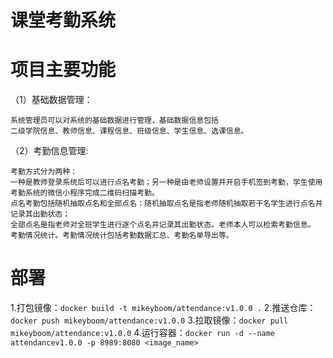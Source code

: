 课堂考勤系统
===============
项目主要功能
===============
（1）基础数据管理：
  ````text
  系统管理员可以对系统的基础数据进行管理，基础数据信息包括  
  二级学院信息、教师信息、课程信息、班级信息、学生信息、选课信息。
````
（2）考勤信息管理:
````text
考勤方式分为两种：  
一种是教师登录系统后可以进行点名考勤；另一种是由老师设置并开启手机签到考勤，学生使用考勤系统的微信小程序完成二维码扫描考勤。  
点名考勤包括随机抽取点名和全部点名：随机抽取点名是指老师随机抽取若干名学生进行点名并记录其出勤状态；  
全部点名是指老师对全班学生进行逐个点名并记录其出勤状态。老师本人可以检索考勤信息。
考勤情况统计。考勤情况统计包括考勤数据汇总、考勤名单导出等。
````
部署
===================
1.打包镜像：`docker build -t mikeyboom/attendance:v1.0.0 .`
2.推送仓库：`docker push mikeyboom/attendance:v1.0.0`
3.拉取镜像：`docker pull mikeyboom/attendance:v1.0.0`
4.运行容器：`docker run -d --name attendancev1.0.0 -p 8989:8080 <image_name>`